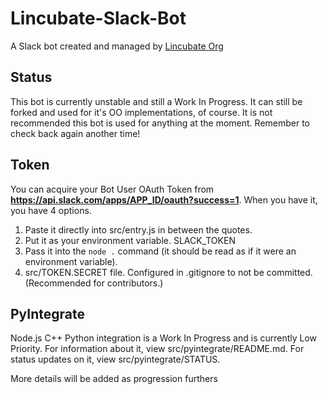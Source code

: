 # Lincubate-Slack-Bot
A Slack bot created and managed by [Lincubate Org](https://www.lincubate.org)

## Status
This bot is currently unstable and still a Work In Progress.
It can still be forked and used for it's OO implementations, of course.
It is not recommended this bot is used for anything at the moment.
Remember to check back again another time!

## Token
You can acquire your Bot User OAuth Token from __https://api.slack.com/apps/APP_ID/oauth?success=1__.
When you have it, you have 4 options.
1) Paste it directly into src/entry.js in between the quotes.
2) Put it as your environment variable. SLACK_TOKEN
3) Pass it into the `node .` command (it should be read as if it were an environment variable).
4) src/TOKEN.SECRET file. Configured in .gitignore to not be committed. (Recommended for contributors.)

## PyIntegrate
Node.js C++ Python integration is a Work In Progress and is currently Low Priority.
For information about it, view src/pyintegrate/README.md.
For status updates on it, view src/pyintegrate/STATUS.

More details will be added as progression furthers